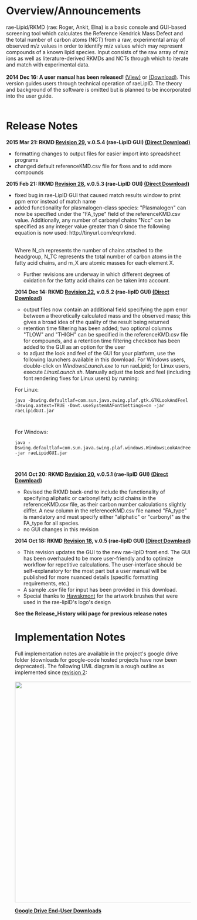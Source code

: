 <img src='https://googledrive.com/host/0Bx4y1oB8xOUva21FdVY4OGtUTjg/logo_5_banner.png' alt=''>

<h1>Overview/Announcements</h1>
rae-Lipid/RKMD (rae: Roger, Ankit, Elna) is a basic console and GUI-based screening tool which calculates the Reference Kendrick Mass Defect and the total number of carbon atoms (NCT) from a raw, experimental array of observed m/z values in order to identify m/z values which may represent compounds of a known lipid species. Input consists of the raw array of m/z ions as well as literature-derived RKMDs and NCTs through which to iterate and match with experimental data.<br>
<br>
<b>2014 Dec 16: A user manual has been released!</b> <a href='https://drive.google.com/file/d/0Bx4y1oB8xOUvMmh4c3NtTDFOdTg/view?usp=sharing'>(View)</a> or <a href='https://googledrive.com/host/0Bx4y1oB8xOUva21FdVY4OGtUTjg/RKMD_UserGuide.pdf'>(Download)</a>. This version guides users through technical operation of raeLipID. The theory and background of the software is omitted but is planned to be incorporated into the user guide.<br>
<br>
<h1>Release Notes</h1>

<b>2015 Mar 21: RKMD <a href='https://code.google.com/p/rkmd/source/detail?r=29'>Revision 29</a>, v.0.5.4 (rae-LipID GUI) <a href='https://googledrive.com/host/0Bx4y1oB8xOUva21FdVY4OGtUTjg/raeLipid_v.0.5.4.zip'>(Direct Download)</a></b>
<ul><li>formatting changes to output files for easier import into spreadsheet programs<br>
</li><li>changed default referenceKMD.csv file for fixes and to add more compounds</li></ul>

<b>2015 Feb 21: RKMD <a href='https://code.google.com/p/rkmd/source/detail?r=28'>Revision 28</a>, v.0.5.3 (rae-LipID GUI) <a href='https://googledrive.com/host/0Bx4y1oB8xOUva21FdVY4OGtUTjg/raeLipid_v.0.5.3.zip'>(Direct Download)</a></b>
<ul><li>fixed bug in rae-LipID GUI that caused match results window to print ppm error instead of match name<br>
</li><li>added functionality for plasmalogen-class species: "Plasmalogen" can now be specified under the "FA_type" field of the referenceKMD.csv value. Additionally, any number of carbonyl chains "Ncc" can be specified as any integer value greater than 0 since the following equation is now used: http://tinyurl.com/eqnrkmd.

<br> Where N_ch represents the number of chains attached to the headgroup, N_TC represents the total number of carbon atoms in the fatty acid chains, and m_X are atomic masses for each element X.<br>
<ul><li>Further revisions are underway in which different degrees of oxidation for the fatty acid chains can be taken into account.</li></ul>

<b>2014 Dec 14: RKMD <a href='https://code.google.com/p/rkmd/source/detail?r=22'>Revision 22</a>, v.0.5.2 (rae-lipID GUI) <a href='https://googledrive.com/host/0Bx4y1oB8xOUva21FdVY4OGtUTjg/RKMD_v.0.5.2.zip'>(Direct Download)</a></b>
<ul><li>output files now contain an additional field specifying the ppm error between a theoretically calculated mass and the observed mass; this gives a broad idea of the quality of the result being returned<br>
</li><li>retention time filtering has been added; two optional columns "TLOW" and "THIGH" can be specified in the referenceKMD.csv file for compounds, and a retention time filtering checkbox has been added to the GUI as an option for the user<br>
</li><li>to adjust the look and feel of the GUI for your platform, use the following launchers available in this download. For Windows users, double-click on <i>WindowsLaunch.exe</i> to run raeLipid; for Linux users, execute <i>LinuxLaunch.sh</i>. Manually adjust the look and feel (including font rendering fixes for Linux users) by running:</li></ul>

For Linux:<br>
<pre><code>java -Dswing.defaultlaf=com.sun.java.swing.plaf.gtk.GTKLookAndFeel -Dswing.aatext=TRUE -Dawt.useSystemAAFontSettings=on -jar raeLipidGUI.jar
<br>
</code></pre>

For Windows:<br>
<pre><code>java -Dswing.defaultlaf=com.sun.java.swing.plaf.windows.WindowsLookAndFeel -jar raeLipidGUI.jar
<br>
</code></pre>


<b>2014 Oct 20: RKMD <a href='https://code.google.com/p/rkmd/source/detail?r=20'>Revision 20</a>, v.0.5.1 (rae-lipID GUI) <a href='https://googledrive.com/host/0Bx4y1oB8xOUva21FdVY4OGtUTjg/RKMD_v.0.5.1.zip'>(Direct Download)</a></b>
<ul><li>Revised the RKMD back-end to include the functionality of specifying aliphatic or carbonyl fatty acid chains in the referenceKMD.csv file, as their carbon number calculations slightly differ. A new column in the referenceKMD.csv file named "FA_type" is mandatory and must specify either "aliphatic" or "carbonyl" as the FA_type for all species.<br>
</li><li>no GUI changes in this revision</li></ul>

<b>2014 Oct 18: RKMD <a href='https://code.google.com/p/rkmd/source/detail?r=18'>Revision 18</a>, v.0.5 (rae-lipID GUI) <a href='https://drive.google.com/uc?id=0Bx4y1oB8xOUvMXZpWkktbkJlaTA&export=download'>(Direct Download)</a></b>
<ul><li>This revision updates the GUI to the new rae-lipID front end. The GUI has been overhauled to be more user-friendly and to optimize workflow for repetitive calculations. The user-interface should be self-explanatory for the most part but a user manual will be published for more nuanced details (specific formatting requirements, etc.)<br>
</li><li>A sample .csv file for input has been provided in this download.<br>
</li><li>Special thanks to <a href='http://hawksmont.com/'>Hawskmont</a> for the artwork brushes that were used in the rae-lipID's logo's design</li></ul>

<b>See the Release_History wiki page for previous release notes</b>

<h1>Implementation Notes</h1>
Full implementation notes are available in the project's google drive folder (downloads for google-code hosted projects have now been deprecated). The following UML diagram is a rough outline as implemented since <a href='https://code.google.com/p/rkmd/source/detail?r=2'>revision 2</a>:<br>
<br>
<img src='https://googledrive.com/host/0Bx4y1oB8xOUva21FdVY4OGtUTjg/UML_1.png' alt='' width='654' height='600'>


<b><a href='https://drive.google.com/folderview?id=0Bx4y1oB8xOUva21FdVY4OGtUTjg&usp=sharing'>Google Drive End-User Downloads</a></b>
